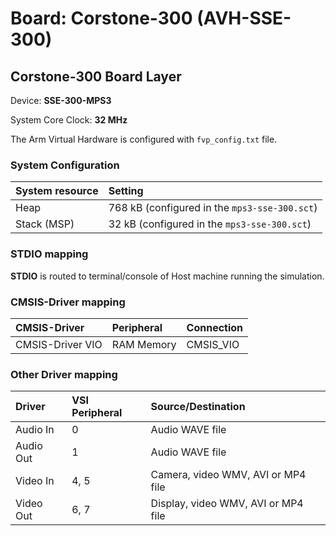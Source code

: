 # Board: Corstone-300 (AVH-SSE-300)

## Corstone-300 Board Layer

Device: **SSE-300-MPS3**

System Core Clock: **32 MHz**

The Arm Virtual Hardware is configured with `fvp_config.txt` file.

### System Configuration

| System resource       | Setting
|:----------------------|:---------------------------------------------
| Heap                  | 768 kB (configured in the `mps3-sse-300.sct`)
| Stack (MSP)           |  32 kB (configured in the `mps3-sse-300.sct`)

### STDIO mapping

**STDIO** is routed to terminal/console of Host machine running the simulation.

### CMSIS-Driver mapping

| CMSIS-Driver          | Peripheral            | Connection
|:----------------------|:----------------------|:------------------------------
| CMSIS-Driver VIO      | RAM Memory            | CMSIS_VIO

### Other Driver mapping

| Driver                | VSI Peripheral        | Source/Destination
|:----------------------|:----------------------|:------------------------------
| Audio In              | 0                     | Audio WAVE file
| Audio Out             | 1                     | Audio WAVE file
| Video In              | 4, 5                  | Camera, video WMV, AVI or MP4 file
| Video Out             | 6, 7                  | Display, video WMV, AVI or MP4 file
